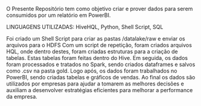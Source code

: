O Presente Repositório tem como objetivo criar e prover dados para serem consumidos por um relatório em PowerBI.

LINGUAGENS UTILIZADAS: HiveHQL, Python, Shell Script, SQL

Foi criado um Shell Script para criar as pastas /datalake/raw e enviar os arquivos para o HDFS
Com um script de repetição, foram criados arquivos HQL, onde dentro destes, foram criadas estruturas para a criação de tabelas.
Estas tabelas foram feitas dentro do Hive.
Em seguida, os dados foram processados e tratados no Spark, sendo criados dataframes e salvos como .csv na pasta gold.
Logo após, os dados foram trabalhados no PowerBI, sendo criadas tabelas e gráficos de vendas.
Ao final os dados são utilizados por empresas para ajudar a tomarem as melhores decisões e auxiliam a desenvolver estratégias eficientes para melhorar a performance da empresa.
